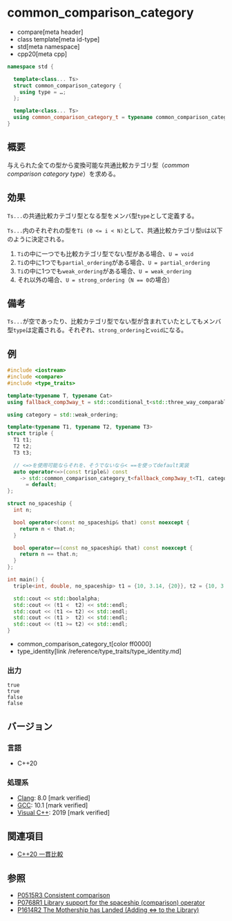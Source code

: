 # common_comparison_category

* compare[meta header]
* class template[meta id-type]
* std[meta namespace]
* cpp20[meta cpp]

```cpp
namespace std {

  template<class... Ts>
  struct common_comparison_category {
    using type = …;
  };

  template<class... Ts>
  using common_comparison_category_t = typename common_comparison_category<Ts...>::type;
}
```

## 概要

与えられた全ての型から変換可能な共通比較カテゴリ型（*common comparison category type*）を求める。


## 効果

`Ts...`の共通比較カテゴリ型となる型をメンバ型`type`として定義する。


`Ts...`内のそれぞれの型を`Ti (0 <= i < N)`として、共通比較カテゴリ型`U`は以下のように決定される。

1. `Ti`の中に一つでも比較カテゴリ型でない型がある場合、`U = void`
2. `Ti`の中に1つでも`partial_ordering`がある場合、`U = partial_ordering`
3. `Ti`の中に1つでも`weak_ordering`がある場合、`U = weak_ordering`
4. それ以外の場合、`U = strong_ordering`（`N == 0`の場合）

## 備考

`Ts...`が空であったり、比較カテゴリ型でない型が含まれていたとしてもメンバ型`type`は定義される。それぞれ、`strong_ordering`と`void`になる。

## 例

```cpp example
#include <iostream>
#include <compare>
#include <type_traits>

template<typename T, typename Cat>
using fallback_comp3way_t = std::conditional_t<std::three_way_comparable<T>, std::compare_three_way_result<T>, std::type_identity<Cat>>::type;

using category = std::weak_ordering;

template<typename T1, typename T2, typename T3>
struct triple {
  T1 t1;
  T2 t2;
  T3 t3;

  // <=>を使用可能ならそれを、そうでないなら< ==を使ってdefault実装
  auto operator<=>(const triple&) const
    -> std::common_comparison_category_t<fallback_comp3way_t<T1, category>, fallback_comp3way_t<T2, category>, fallback_comp3way_t<T3, category>>
      = default;
};

struct no_spaceship {
  int n;

  bool operator<(const no_spaceship& that) const noexcept {
    return n < that.n;
  }

  bool operator==(const no_spaceship& that) const noexcept {
    return n == that.n;
  }
};

int main() {
  triple<int, double, no_spaceship> t1 = {10, 3.14, {20}}, t2 = {10, 3.14, {30}};

  std::cout << std::boolalpha;
  std::cout << (t1 <  t2) << std::endl;
  std::cout << (t1 <= t2) << std::endl;
  std::cout << (t1 >  t2) << std::endl;
  std::cout << (t1 >= t2) << std::endl;
}
```
* common_comparison_category_t[color ff0000]
* type_identity[link /reference/type_traits/type_identity.md]

### 出力
```
true
true
false
false
```

## バージョン
### 言語
- C++20

### 処理系
- [Clang](/implementation.md#clang): 8.0 [mark verified]
- [GCC](/implementation.md#gcc): 10.1 [mark verified]
- [Visual C++](/implementation.md#visual_cpp): 2019 [mark verified]

## 関連項目

- [C++20 一貫比較](/lang/cpp20/consistent_comparison.md)


## 参照

- [P0515R3 Consistent comparison](http://wg21.link/p0515)
- [P0768R1 Library support for the spaceship (comparison) operator](http://wg21.link/p0768)
- [P1614R2 The Mothership has Landed (Adding <=> to the Library)](http://wg21.link/p1614)
